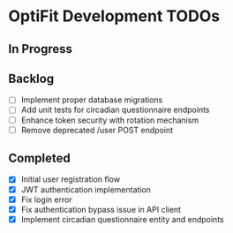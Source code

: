 # OptiFit Development TODOs

## In Progress


## Backlog
- [ ] Implement proper database migrations
- [ ] Add unit tests for circadian questionnaire endpoints
- [ ] Enhance token security with rotation mechanism
- [ ] Remove deprecated /user POST endpoint

## Completed
- [x] Initial user registration flow
- [x] JWT authentication implementation
- [x] Fix login error
- [x] Fix authentication bypass issue in API client
- [x] Implement circadian questionnaire entity and endpoints
